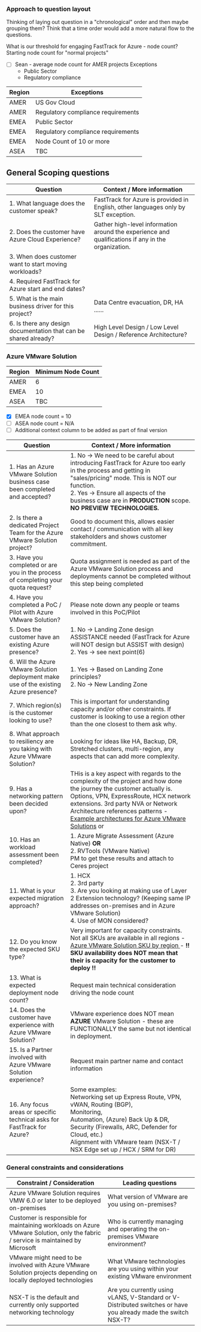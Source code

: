 ### Approach to question layout

Thinking of laying out question in a "chronological" order and then maybe grouping them?
Think that a time order would add a more natural flow to the questions.

What is our threshold for engaging FastTrack for Azure - node count?
Starting node count for "normal projects"
- [ ] Sean - average node count for AMER projects
Exceptions
	- Public Sector
	- Regulatory compliance

| Region  | Exceptions |
| ------------------- | ------------- |
| AMER | US Gov Cloud  |
| AMER | Regulatory compliance requirements |
| EMEA | Public Sector |
| EMEA | Regulatory compliance requirements |
| EMEA | Node Count of 10 or more |
| ASEA | TBC |

## General Scoping questions

| Question  | Context / More information |
| ------------- | ------------- |
|1. What language does the customer speak? | FastTrack for Azure is provided in English, other languages only by SLT exception. |
|2. Does the customer have Azure Cloud Experience? | Gather high-level information around the experience and qualifications if any in the organization. |
|3. When does customer want to start moving workloads? |  |
|4. Required FastTrack for Azure start and end dates? |  |
|5. What is the main business driver for this project? | Data Centre evacuation, DR, HA ...... |
|6. Is there any design documentation that can be shared already? | High Level Design / Low Level Design / Reference Architecture? |

### Azure VMware Solution

| Region  | Minimum Node Count |
| ------------- | ------------- |
| AMER | 6  |
| EMEA | 10  |
| ASEA | TBC |

- [x] EMEA node count = 10
- [ ] ASEA node count = N/A
- [ ] Additional context column to be added as part of final version

| Question  | Context / More information |
| ------------- | ------------- |
|1. Has an Azure VMware Solution business case been completed and accepted?| 1. No -> We need to be careful about introducing FastTrack for Azure too early in the process and getting in "sales/pricing" mode. This is NOT our function. <br> 2. Yes -> Ensure all aspects of the business case are in **PRODUCTION** scope. **NO PREVIEW TECHNOLOGIES.** |
|2. Is there a dedicated Project Team for the Azure VMware Solution project? | Good to document this, allows easier contact / communication with all key stakeholders and shows customer commitment. |
|3. Have you completed or are you in the process of completing your quota request? | Quota assignment is needed as part of the Azure VMware Solution process and deployments cannot be completed without this step being completed |
|4. Have you completed a PoC / Pilot with Azure VMware Solution? | Please note down any people or teams involved in this PoC/Pilot
|5. Does the customer have an existing Azure presence? | 1. No -> Landing Zone design ASSISTANCE needed (FastTrack for Azure will NOT design but ASSIST with design) <br> 2. Yes -> see next point(6) |
|6. Will the Azure VMware Solution deployment make use of the existing Azure presence? | 1. Yes -> Based on Landing Zone principles? <br> 2. No -> New Landing Zone |
|7. Which region(s) is the customer looking to use? | This is important for understanding capacity and/or other constraints. If customer is looking to use a region other than the one closest to them ask why. |
|8. What approach to resiliency are you taking with Azure VMware Solution? | Looking for ideas like HA, Backup, DR, Stretched clusters, multi-region, any aspects that can add more complexity. |
|9. Has a networking pattern been decided upon? | THis is a key aspect with regards to the complexity of the project and how done the journey the customer actually is. Options, VPN, ExpressRoute, HCX network extensions. 3rd party NVA or Network Architecture references patterns - [Example architectures for Azure VMware Solutions](https://learn.microsoft.com/en-us/azure/cloud-adoption-framework/scenarios/azure-vmware/example-architectures) or |
|10. Has an workload assessment been completed? | 1. Azure Migrate Assessment (Azure Native) **OR** <br> 2. RVTools (VMware Native) <br> PM to get these results and attach to Ceres project|
|11. What is your expected migration approach?  | 1. HCX <br> 2. 3rd party <br> 3. Are you looking at making use of Layer 2 Extension technology? (Keeping same IP addresses on-premises and in Azure VMware Solution)<br> 4.  Use of MON considered? |
|12. Do you know the expected SKU type?  | Very important for capacity constraints. Not all SKUs are available in all regions - [Azure VMware Solution SKU by region ](https://azure.microsoft.com/en-us/explore/global-infrastructure/products-by-region/?products=azure-vmware&regions=all) - **!! SKU availability does NOT mean that their is capacity for the customer to deploy !!** |
|13. What is expected deployment node count?  | Request main technical consideration driving the node count |
|14. Does the customer have experience with Azure VMware Solution?  | VMware experience does NOT mean **AZURE** VMware Solution - these are FUNCTIONALLY the same but not identical in deployment.|
|15. Is a Partner involved with Azure VMware Solution experience? | Request main partner name and contact information |
|16. Any focus areas or specific technical asks for FastTrack for Azure? | Some examples:  <br> Networking set up Express Route, VPN, vWAN, Routing (BGP), <br> Monitoring, <br> Automation, (Azure) Back Up & DR, <br> Security (Firewalls, ARC, Defender for Cloud, etc.) <br>Alignment with VMware team (NSX-T / NSX Edge set up / HCX / SRM for DR) |

### General constraints and considerations

| Constraint / Consideration | Leading questions |
|----------------------------|-------------------|
| Azure VMware Solution requires VMW 6.0 or later to be deployed on-premises             | What version of VMware are you using on-premises?   |
| Customer is responsible for maintaining workloads on Azure VMware Solution, only the fabric / service is maintained by Microsoft|  Who is currently managing and operating the on-premises VMware environment? |
| VMware might need to be involved with Azure VMware Solution projects depending on locally deployed technologies  |  What VMware technologies are you using within your existing VMware environment  |
| NSX-T is the default and currently only supported networking technology  |  Are you currently using vLANS, V-Standard or V-Distributed switches or have you already made the switch NSX-T?  |


